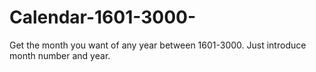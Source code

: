 # Calendar-1601-3000-
Get the month you want of any year between 1601-3000.
Just introduce  month number and  year.
